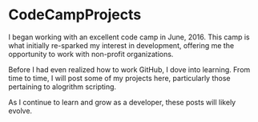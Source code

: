 # CodeCampProjects

  I began working with an excellent code camp in June, 2016.  This camp is what initially re-sparked my interest in development, offering me the opportunity to work with non-profit organizations.
  
  Before I had even realized how to work GitHub, I dove into learning.  From time to time, I will post some of my projects here, particularly those pertaining to alogrithm scripting.
  
  As I continue to learn and grow as a developer, these posts will likely evolve.
